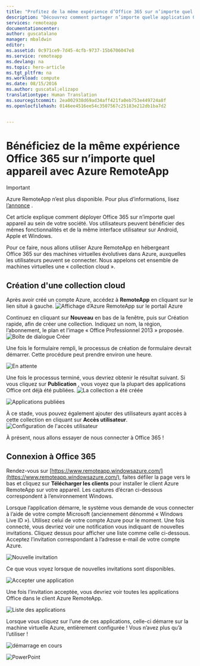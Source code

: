 ```yaml
---
title: "Profitez de la même expérience d’Office 365 sur n’importe quel appareil avec Azure RemoteApp | Microsoft Docs"
description: "Découvrez comment partager n’importe quelle application Office 365 avec vos utilisateurs grâce à Azure RemoteApp."
services: remoteapp
documentationcenter: 
author: guscatalano
manager: mbaldwin
editor: 
ms.assetid: 0c971ce9-7d45-4cfb-9737-15b6706047e8
ms.service: remoteapp
ms.devlang: na
ms.topic: hero-article
ms.tgt_pltfrm: na
ms.workload: compute
ms.date: 08/15/2016
ms.author: guscatal;elizapo
translationtype: Human Translation
ms.sourcegitcommit: 2ea002938d69ad34aff421fa0eb753e449724a8f
ms.openlocfilehash: 0146ee4516ee54c3507567c25183e212db1ba7d2


---
```

# <a name="get-the-same-office-365-experience-on-any-device-with-azure-remoteapp"></a>Bénéficiez de la même expérience Office 365 sur n’importe quel appareil avec Azure RemoteApp
> [!IMPORTANT]
> Azure RemoteApp n’est plus disponible. Pour plus d’informations, lisez [l’annonce](https://go.microsoft.com/fwlink/?linkid=821148) .
> 
> 

Cet article explique comment déployer Office 365 sur n’importe quel appareil au sein de votre société. Vos utilisateurs peuvent bénéficier des mêmes fonctionnalités et de la même interface utilisateur sur Android, Apple et Windows.

Pour ce faire, nous allons utiliser Azure RemoteApp en hébergeant Office 365 sur des machines virtuelles évolutives dans Azure, auxquelles les utilisateurs peuvent se connecter. Nous appelons cet ensemble de machines virtuelles une « collection cloud ».

## <a name="create-a-cloud-collection"></a>Création d'une collection cloud
Après avoir créé un compte Azure, accédez à **RemoteApp** en cliquant sur le lien situé à gauche.
![Affichage d’Azure RemoteApp sur le portail Azure](./media/remoteapp-tutorial-o365anywhere/1-menu.png)

Continuez en cliquant sur **Nouveau** en bas de la fenêtre, puis sur Création rapide, afin de créer une collection. Indiquez un nom, la région, l’abonnement, le plan et l’image « Office Professionnel 2013 » proposée.
![Boîte de dialogue Créer](./media/remoteapp-tutorial-o365anywhere/2-quickcreate.png)

Une fois le formulaire rempli, le processus de création de formulaire devrait démarrer. Cette procédure peut prendre environ une heure.

![En attente](./media/remoteapp-tutorial-o365anywhere/3-waiting.png)

Une fois le processus terminé, vous devriez obtenir le résultat suivant. Si vous cliquez sur **Publication** , vous voyez que la plupart des applications Office ont déjà été publiées.
![La collection a été créée](./media/remoteapp-tutorial-o365anywhere/4-done.png)

![Applications publiées](./media/remoteapp-tutorial-o365anywhere/5-publish.png)

À ce stade, vous pouvez également ajouter des utilisateurs ayant accès à cette collection en cliquant sur **Accès utilisateur**.
![Configuration de l'accès utilisateur](./media/remoteapp-tutorial-o365anywhere/6-user.png)

À présent, nous allons essayer de nous connecter à Office 365 !

## <a name="connect-to-office-365"></a>Connexion à Office 365
Rendez-vous sur [https://www.remoteapp.windowsazure.com/](https://www.remoteapp.windowsazure.com/), faites défiler la page vers le bas et cliquez sur **Télécharger les clients** pour installer le client Azure RemoteApp sur votre appareil. Les captures d’écran ci-dessous correspondent à l’environnement Windows.

Lorsque l’application démarre, le système vous demande de vous connecter à l’aide de votre compte Microsoft (anciennement dénommé « Windows Live ID »). Utilisez celui de votre compte Azure pour le moment. Une fois connecté, vous devriez voir une notification vous indiquant de nouvelles invitations. Cliquez dessus pour afficher une liste comme celle ci-dessous. Acceptez l’invitation correspondant à l’adresse e-mail de votre compte Azure.

![Nouvelle invitation](./media/remoteapp-tutorial-o365anywhere/7-araclient.png)

Ce que vous voyez lorsque de nouvelles invitations sont disponibles.

![Accepter une application](./media/remoteapp-tutorial-o365anywhere/8-invitation.png)

Une fois l’invitation acceptée, vous devriez voir toutes les applications Office dans le client Azure RemoteApp.

![Liste des applications](./media/remoteapp-tutorial-o365anywhere/9-work.png)

Lorsque vous cliquez sur l’une de ces applications, celle-ci démarre sur la machine virtuelle Azure, entièrement configurée ! Vous n’avez plus qu’à l’utiliser !

![démarrage en cours](./media/remoteapp-tutorial-o365anywhere/10-arastart.png)

![PowerPoint](./media/remoteapp-tutorial-o365anywhere/11-pp.png)




<!--HONumber=Nov16_HO2-->


